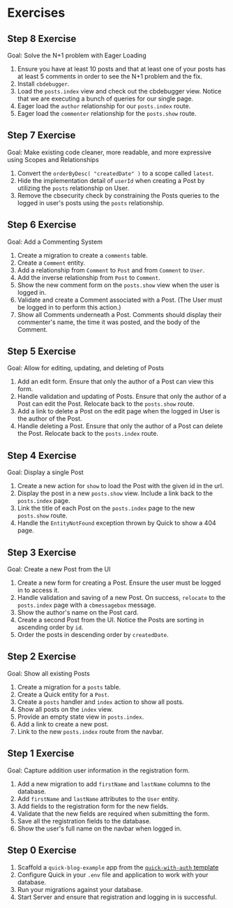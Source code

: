 # Exercises

## Step 8 Exercise

Goal: Solve the N+1 problem with Eager Loading

1. Ensure you have at least 10 posts and that at least one of your posts has at least 5 comments in order to see the N+1 problem and the fix.
2. Install `cbdebugger`.
3. Load the `posts.index` view and check out the cbdebugger view. Notice that we are executing a bunch of queries for our single page.
4. Eager load the `author` relationship for our `posts.index` route.
5. Eager load the `commenter` relationship for the `posts.show` route.


## Step 7 Exercise

Goal: Make existing code cleaner, more readable, and more expressive using Scopes and Relationships

1. Convert the `orderByDesc( "createdDate" )` to a scope called `latest`.
2. Hide the implementation detail of `userId` when creating a Post by utilizing the `posts` relationship on User.
3. Remove the cbsecurity check by constraining the Posts queries to the logged in user's posts using the `posts` relationship.

## Step 6 Exercise

Goal: Add a Commenting System

1. Create a migration to create a `comments` table.
2. Create a `Comment` entity.
3. Add a relationship from `Comment` to `Post` and from `Comment` to `User`.
4. Add the inverse relationship from `Post` to `Comment`.
5. Show the new comment form on the `posts.show` view when the user is logged in.
6. Validate and create a Comment associated with a Post. (The User must be logged in to perform this action.)
7. Show all Comments underneath a Post.  Comments should display their commenter's name, the time it was posted, and the body of the Comment.

## Step 5 Exercise

Goal: Allow for editing, updating, and deleting of Posts

1. Add an edit form.  Ensure that only the author of a Post can view this form.
2. Handle validation and updating of Posts.  Ensure that only the author of a Post can edit the Post. Relocate back to the `posts.show` route.
3. Add a link to delete a Post on the edit page when the logged in User is the author of the Post.
4. Handle deleting a Post.  Ensure that only the author of a Post can delete the Post.  Relocate back to the `posts.index` route.

## Step 4 Exercise

Goal: Display a single Post

1. Create a new action for `show` to load the Post with the given id in the url.
2. Display the post in a new `posts.show` view. Include a link back to the `posts.index` page.
3. Link the title of each Post on the `posts.index` page to the new `posts.show` route.
4. Handle the `EntityNotFound` exception thrown by Quick to show a 404 page.

## Step 3 Exercise

Goal: Create a new Post from the UI

1. Create a new form for creating a Post.  Ensure the user must be logged in to access it.
2. Handle validation and saving of a new Post. On success, `relocate` to the `posts.index` page with a `cbmessagebox` message.
3. Show the author's name on the Post card.
4. Create a second Post from the UI. Notice the Posts are sorting in ascending order by `id`.
5. Order the posts in descending order by `createdDate`.

## Step 2 Exercise

Goal: Show all existing Posts

1. Create a migration for a `posts` table.
2. Create a Quick entity for a `Post`.
3. Create a `posts` handler and `index` action to show all posts.
4. Show all posts on the `index` view.
5. Provide an empty state view in `posts.index`.
6. Add a link to create a new post.
7. Link to the new `posts.index` route from the navbar.

## Step 1 Exercise

Goal: Capture addition user information in the registration form.

1. Add a new migration to add `firstName` and `lastName` columns to the database.
2. Add `firstName` and `lastName` attributes to the `User` entity.
3. Add fields to the registration form for the new fields.
4. Validate that the new fields are required when submitting the form.
5. Save all the registration fields to the database.
6. Show the user's full name on the navbar when logged in.

## Step 0 Exercise

1. Scaffold a `quick-blog-example` app from the [`quick-with-auth` template](https://forgebox.io/view/cbtemplate-quick-with-auth)
2. Configure Quick in your `.env` file and application to work with your database.
3. Run your migrations against your database.
4. Start Server and ensure that registration and logging in is successful.